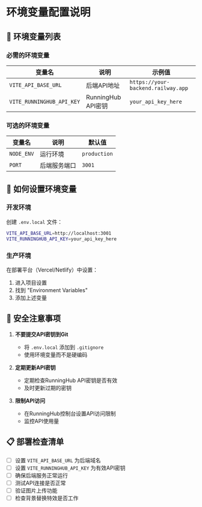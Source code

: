 # 环境变量配置说明

## 📝 环境变量列表

### 必需的环境变量

| 变量名 | 说明 | 示例值 |
|--------|------|--------|
| `VITE_API_BASE_URL` | 后端API地址 | `https://your-backend.railway.app` |
| `VITE_RUNNINGHUB_API_KEY` | RunningHub API密钥 | `your_api_key_here` |

### 可选的环境变量

| 变量名 | 说明 | 默认值 |
|--------|------|--------|
| `NODE_ENV` | 运行环境 | `production` |
| `PORT` | 后端服务端口 | `3001` |

## 🔧 如何设置环境变量

### 开发环境
创建 `.env.local` 文件：
```bash
VITE_API_BASE_URL=http://localhost:3001
VITE_RUNNINGHUB_API_KEY=your_api_key_here
```

### 生产环境
在部署平台（Vercel/Netlify）中设置：
1. 进入项目设置
2. 找到 "Environment Variables"
3. 添加上述变量

## 🚨 安全注意事项

1. **不要提交API密钥到Git**
   - 将 `.env.local` 添加到 `.gitignore`
   - 使用环境变量而不是硬编码

2. **定期更新API密钥**
   - 定期检查RunningHub API密钥是否有效
   - 及时更新过期的密钥

3. **限制API访问**
   - 在RunningHub控制台设置API访问限制
   - 监控API使用量

## 📋 部署检查清单

- [ ] 设置 `VITE_API_BASE_URL` 为后端域名
- [ ] 设置 `VITE_RUNNINGHUB_API_KEY` 为有效API密钥
- [ ] 确保后端服务正常运行
- [ ] 测试API连接是否正常
- [ ] 验证图片上传功能
- [ ] 检查背景替换特效是否工作